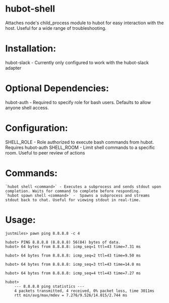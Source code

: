 # hubot-shell
   Attaches node's child_process module to hubot for easy interaction with the host. Useful for a wide range of
     troubleshooting.

# Installation:
   hubot-slack - Currently only configured to work with the hubot-slack adapter

# Optional Dependencies:
   hubot-auth - Required to specify role for bash users. Defaults to allow anyone shell access.

# Configuration:
   SHELL_ROLE - Role authorized to execute bash commands from hubot. Requires hubot-auth
   SHELL_ROOM - Limit shell commands to a specific room. Useful to peer review of actions

# Commands:
    `hubot shell <command>` - Executes a subprocess and sends stdout upon completion. Waits for command to complete before responding.
    `hubot spawn shell <command>` -  Spawns a subprocess and streams stdout back to chat. Useful for viewing stdout in real-time.

# Usage:

```
justmiles> pawn ping 8.8.8.8 -c 4

hubot> PING 8.8.8.8 (8.8.8.8) 56(84) bytes of data.
hubot> 64 bytes from 8.8.8.8: icmp_seq=1 ttl=43 time=7.31 ms

hubot> 64 bytes from 8.8.8.8: icmp_seq=2 ttl=43 time=9.50 ms

hubot> 64 bytes from 8.8.8.8: icmp_seq=3 ttl=43 time=14.0 ms

hubot> 64 bytes from 8.8.8.8: icmp_seq=4 ttl=43 time=7.27 ms

hubot> 
    --- 8.8.8.8 ping statistics ---
    4 packets transmitted, 4 received, 0% packet loss, time 3011ms
    rtt min/avg/max/mdev = 7.276/9.526/14.015/2.744 ms
```